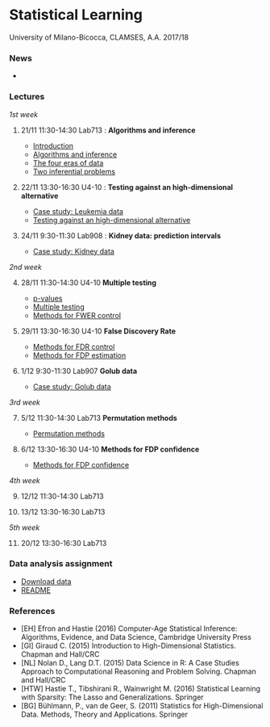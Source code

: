# Statistical Learning 

University of Milano-Bicocca, CLAMSES, A.A. 2017/18

### News

* 

### Lectures

*1st week*

1. 21/11 11:30-14:30 Lab713 : **Algorithms and inference**

    + [Introduction](0_intro)
    + [Algorithms and inference](1_ai)
    + [The four eras of data](2_4eras)
    + [Two inferential problems](3_2ip)

2. 22/11 13:30-16:30 U4-10 : **Testing against an high-dimensional alternative**

    + [Case study: Leukemia data](4_leukemia)
    + [Testing against an high-dimensional alternative](5_tahda)

3. 24/11 9:30-11:30 Lab908 : **Kidney data: prediction intervals**

    + [Case study: Kidney data](6_kidney)

*2nd week*

4. 28/11 11:30-14:30 U4-10 **Multiple testing**

    + [p-values]()
    + [Multiple testing]()
    + [Methods for FWER control]()

5. 29/11 13:30-16:30 U4-10 **False Discovery Rate**

    + [Methods for FDR control]()
    + [Methods for FDP estimation]()

6. 1/12 9:30-11:30 Lab907 **Golub data**

    + [Case study: Golub data]()

*3rd week*

7. 5/12 11:30-14:30 Lab713 **Permutation methods**

    + [Permutation methods]()

8. 6/12 13:30-16:30 U4-10 **Methods for FDP confidence**

    + [Methods for FDP confidence]()

*4th week*

9. 12/12 11:30-14:30 Lab713

10. 13/12 13:30-16:30 Lab713

*5th week*

11. 20/12 13:30-16:30 Lab713

### Data analysis assignment

  + [Download data](https://osf.io/47tnc/)
  + [README](https://github.com/aldosolari/SL/tree/master/DAA)


### References

  + [EH] Efron and Hastie (2016) Computer-Age Statistical Inference: Algorithms, Evidence, and Data Science, Cambridge University Press
  + [GI] Giraud C. (2015) Introduction to High-Dimensional Statistics. Chapman and Hall/CRC
  + [NL] Nolan D., Lang D.T. (2015) Data Science in R: A Case Studies Approach to Computational Reasoning and Problem Solving. Chapman and Hall/CRC
  + [HTW] Hastie T., Tibshirani R., Wainwright M. (2016) Statistical Learning with Sparsity: The Lasso and Generalizations. Springer
  + [BG] Bühlmann, P., van de Geer, S. (2011) Statistics for High-Dimensional Data. Methods, Theory and Applications. Springer
